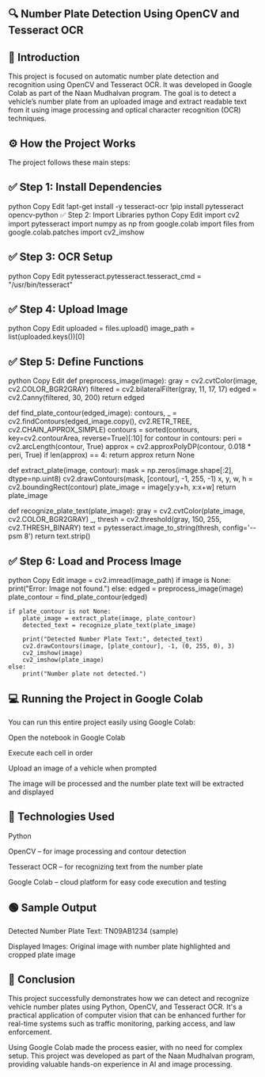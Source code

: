 ## 🔍 Number Plate Detection Using OpenCV and Tesseract OCR
## 📝 Introduction
This project is focused on automatic number plate detection and recognition using OpenCV and Tesseract OCR. It was developed in Google Colab as part of the Naan Mudhalvan program. The goal is to detect a vehicle’s number plate from an uploaded image and extract readable text from it using image processing and optical character recognition (OCR) techniques.

## ⚙️ How the Project Works
The project follows these main steps:

## ✅ Step 1: Install Dependencies
python
Copy
Edit
!apt-get install -y tesseract-ocr
!pip install pytesseract opencv-python
✅ Step 2: Import Libraries
python
Copy
Edit
import cv2
import pytesseract
import numpy as np
from google.colab import files
from google.colab.patches import cv2_imshow
## ✅ Step 3: OCR Setup
python
Copy
Edit
pytesseract.pytesseract.tesseract_cmd = "/usr/bin/tesseract"
##  ✅ Step 4: Upload Image
python
Copy
Edit
uploaded = files.upload()
image_path = list(uploaded.keys())[0]
## ✅ Step 5: Define Functions
python
Copy
Edit
def preprocess_image(image):
    gray = cv2.cvtColor(image, cv2.COLOR_BGR2GRAY)
    filtered = cv2.bilateralFilter(gray, 11, 17, 17)
    edged = cv2.Canny(filtered, 30, 200)
    return edged

def find_plate_contour(edged_image):
    contours, _ = cv2.findContours(edged_image.copy(), cv2.RETR_TREE, cv2.CHAIN_APPROX_SIMPLE)
    contours = sorted(contours, key=cv2.contourArea, reverse=True)[:10]
    for contour in contours:
        peri = cv2.arcLength(contour, True)
        approx = cv2.approxPolyDP(contour, 0.018 * peri, True)
        if len(approx) == 4:
            return approx
    return None

def extract_plate(image, contour):
    mask = np.zeros(image.shape[:2], dtype=np.uint8)
    cv2.drawContours(mask, [contour], -1, 255, -1)
    x, y, w, h = cv2.boundingRect(contour)
    plate_image = image[y:y+h, x:x+w]
    return plate_image

def recognize_plate_text(plate_image):
    gray = cv2.cvtColor(plate_image, cv2.COLOR_BGR2GRAY)
    _, thresh = cv2.threshold(gray, 150, 255, cv2.THRESH_BINARY)
    text = pytesseract.image_to_string(thresh, config='--psm 8')
    return text.strip()
## ✅ Step 6: Load and Process Image
python
Copy
Edit
image = cv2.imread(image_path)
if image is None:
    print("Error: Image not found.")
else:
    edged = preprocess_image(image)
    plate_contour = find_plate_contour(edged)

    if plate_contour is not None:
        plate_image = extract_plate(image, plate_contour)
        detected_text = recognize_plate_text(plate_image)

        print("Detected Number Plate Text:", detected_text)
        cv2.drawContours(image, [plate_contour], -1, (0, 255, 0), 3)
        cv2_imshow(image)
        cv2_imshow(plate_image)
    else:
        print("Number plate not detected.")
## 💻 Running the Project in Google Colab
You can run this entire project easily using Google Colab:

Open the notebook in Google Colab

Execute each cell in order

Upload an image of a vehicle when prompted

The image will be processed and the number plate text will be extracted and displayed

## 🧰 Technologies Used
Python

OpenCV – for image processing and contour detection

Tesseract OCR – for recognizing text from the number plate

Google Colab – cloud platform for easy code execution and testing

## 🟢 Sample Output
Detected Number Plate Text: TN09AB1234 (sample)

Displayed Images: Original image with number plate highlighted and cropped plate image

## 🏁 Conclusion
This project successfully demonstrates how we can detect and recognize vehicle number plates using Python, OpenCV, and Tesseract OCR. It's a practical application of computer vision that can be enhanced further for real-time systems such as traffic monitoring, parking access, and law enforcement.

Using Google Colab made the process easier, with no need for complex setup. This project was developed as part of the Naan Mudhalvan program, providing valuable hands-on experience in AI and image processing.

